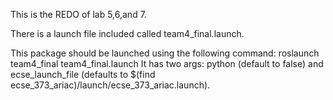This is the REDO of lab 5,6,and 7.

There is a launch file included called team4_final.launch.

This package should be launched using the following command:
roslaunch team4_final team4_final.launch
It has two args: python (default to false) and ecse_launch_file (defaults to $(find ecse_373_ariac)/launch/ecse_373_ariac.launch).

